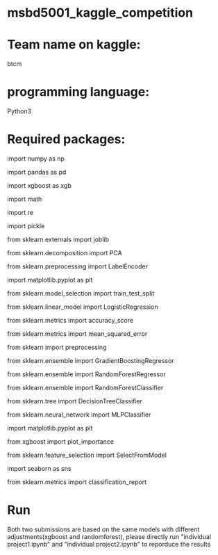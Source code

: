 # msbd5001_kaggle_competition

# Team name on kaggle: 
btcm 

# programming language: 
Python3

# Required packages:

import numpy as np

import pandas as pd

import xgboost as xgb

import math

import re

import pickle

from sklearn.externals import joblib

from sklearn.decomposition import PCA

from sklearn.preprocessing import LabelEncoder

import matplotlib.pyplot as plt

from sklearn.model_selection import train_test_split

from sklearn.linear_model import LogisticRegression

from sklearn.metrics import accuracy_score

from sklearn.metrics import mean_squared_error

from sklearn import preprocessing

from sklearn.ensemble import GradientBoostingRegressor

from sklearn.ensemble import RandomForestRegressor

from sklearn.ensemble import RandomForestClassifier

from sklearn.tree import DecisionTreeClassifier

from sklearn.neural_network import MLPClassifier

import matplotlib.pyplot as plt

from xgboost import plot_importance

from sklearn.feature_selection import SelectFromModel

import seaborn as sns 

from sklearn.metrics import classification_report

# Run
Both two submissions are based on the same models with different adjustments(xgboost and randomforest), please directly run "individual project1.ipynb" and "individual project2.ipynb"
to reporduce the results
